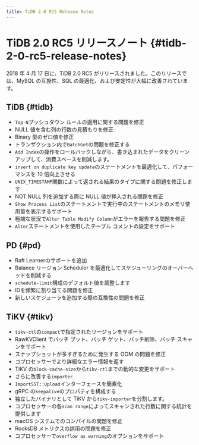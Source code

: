```yaml
---
title: TiDB 2.0 RC5 Release Notes
---
```


# TiDB 2.0 RC5 リリースノート {#tidb-2-0-rc5-release-notes}

2018 年 4 月 17 日に、TiDB 2.0 RC5 がリリースされました。このリリースでは、MySQL の互換性、SQL の最適化、および安定性が大幅に改善されています。

## TiDB {#tidb}

-   `Top-N`プッシュダウン ルールの適用に関する問題を修正
-   NULL 値を含む列の行数の見積もりを修正
-   Binary 型のゼロ値を修正
-   トランザクション内で`BatchGet`の問題を修正する
-   `Add Index`の操作をロールバックしながら、書き込まれたデータをクリーンアップして、消費スペースを削減します。
-   `insert on duplicate key update`のステートメントを最適化して、パフォーマンスを 10 倍向上させる
-   `UNIX_TIMESTAMP`関数によって返される結果のタイプに関する問題を修正します
-   NOT NULL 列を追加する際に NULL 値が挿入される問題を修正
-   `Show Process List`のステートメントで実行中のステートメントのメモリ使用量を表示するサポート
-   極端な状況で`Alter Table Modify Column`がエラーを報告する問題を修正
-   `Alter`ステートメントを使用したテーブル コメントの設定をサポート

## PD {#pd}

-   Raft Learnerのサポートを追加
-   Balance リージョン Scheduler を最適化してスケジューリングのオーバーヘッドを削減する
-   `schedule-limit`構成のデフォルト値を調整します
-   IDを頻繁に割り当てる問題を修正
-   新しいスケジューラを追加する際の互換性の問題を修正

## TiKV {#tikv}

-   `tikv-ctl`の`compact`で指定されたリージョンをサポート
-   RawKVClient でバッチ プット、バッチ ゲット、バッチ削除、バッチ スキャンをサポート
-   スナップショットが多すぎるために発生する OOM の問題を修正
-   コプロセッサーでより詳細なエラー情報を返す
-   TiKV の`block-cache-size`から`tikv-ctl`までの動的な変更をサポート
-   さらに改善する`importer`
-   `ImportSST::Upload`インターフェースを簡素化
-   gRPC の`keepalive`のプロパティを構成する
-   独立したバイナリとして TiKV から`tikv-importer`を分割します。
-   コプロセッサーの各`scan range`によってスキャンされた行数に関する統計を提供します
-   macOS システムでのコンパイルの問題を修正
-   RocksDB メトリクスの誤用の問題を修正
-   コプロセッサーで`overflow as warning`のオプションをサポート
